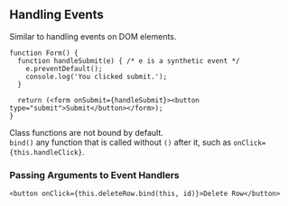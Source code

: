 ## Handling Events

Similar to handling events on DOM elements.  

```
function Form() {
  function handleSubmit(e) { /* e is a synthetic event */
    e.preventDefault();
    console.log('You clicked submit.');
  }

  return (<form onSubmit={handleSubmit}><button type="submit">Submit</button></form>);
}
```

Class functions are not bound by default.  
`bind()` any function that is called without `()` after it, such as `onClick={this.handleClick}`.  

### Passing Arguments to Event Handlers

```
<button onClick={this.deleteRow.bind(this, id)}>Delete Row</button>
```

